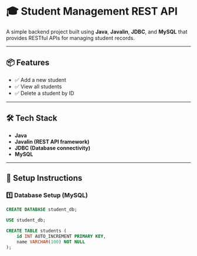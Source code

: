 # 🎓 Student Management REST API

A simple backend project built using **Java**, **Javalin**, **JDBC**, and **MySQL** that provides RESTful APIs for managing student records.

---

## 📦 Features
- ✅ Add a new student
- ✅ View all students
- ✅ Delete a student by ID

---

## 🛠️ Tech Stack
- **Java**
- **Javalin (REST API framework)**
- **JDBC (Database connectivity)**
- **MySQL**

---

## 🚀 Setup Instructions

### 1️⃣ Database Setup (MySQL)
```sql
CREATE DATABASE student_db;

USE student_db;

CREATE TABLE students (
    id INT AUTO_INCREMENT PRIMARY KEY,
    name VARCHAR(100) NOT NULL
);
